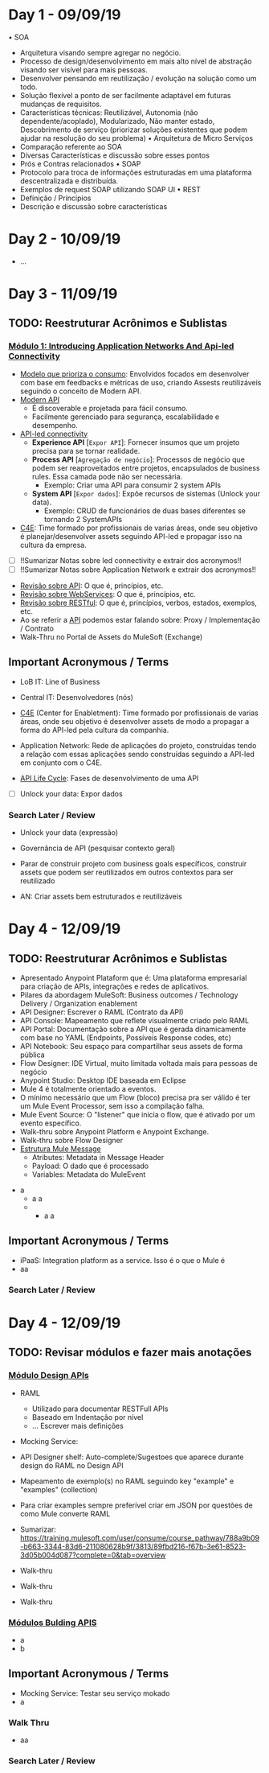 # Day 1 - 09/09/19
• SOA
- Arquitetura visando sempre agregar no negócio.
- Processo de design/desenvolvimento em mais alto nível de abstração visando ser visível para mais pessoas.
- Desenvolver pensando em reutilização / evolução na solução como um todo.
- Solução flexível a ponto de ser facilmente adaptável em futuras mudanças de requisitos.
- Características técnicas: Reutilizável, Autonomia (não dependente/acoplado), Modularizado, Não manter estado, Descobrimento de serviço (priorizar soluções existentes que podem ajudar na resolução do seu problema)
• Arquitetura de Micro Serviços
- Comparação referente ao SOA
- Diversas Características e discussão sobre esses pontos
- Prós e Contras relacionados
• SOAP
- Protocolo para troca de informações estruturadas em uma plataforma descentralizada e distribuída.
- Exemplos de request SOAP utilizando SOAP UI
• REST
- Definição / Principios
- Descrição e discussão sobre características


# Day 2 - 10/09/19
- ...


# Day 3 - 11/09/19 
## TODO: Reestruturar Acrônimos e Sublistas
### [Módulo 1: Introducing Application Networks And Api-led Connectivity](http://bit.ly/2kAEZ3u)
- [Modelo que prioriza o consumo](http://bit.ly/2mdqxyA): Envolvidos focados em desenvolver com base em feedbacks e métricas de uso, criando Assests reutilizáveis seguindo o conceito de Modern API.
- [Modern API](http://bit.ly/2khRUa9)
	* É discoverable e projetada para fácil consumo.
	* Facilmente gerenciado para segurança, escalabilidade e desempenho.   
- [API-led connectivity](http://bit.ly/2mfkr0F)
	* **Experience API** [`Expor API`]: Fornecer insumos que um projeto precisa para se tornar realidade. 
	* **Process API** [`Agregação de negócio`]: Processos de negócio que podem ser reaproveitados entre projetos, encapsulados de business rules. Essa camada pode não ser necessária. 
		+ Exemplo: Criar uma API para consumir 2 system APIs
	* **System API** [`Expor dados`]: Expõe recursos de sistemas (Unlock your data). 
		+ Exemplo: CRUD de funcionários de duas bases diferentes se tornando 2 SystemAPIs
- [C4E](http://bit.ly/2kLAwee): Time formado por profissionais de varias áreas, onde seu objetivo é planejar/desenvolver assets seguindo API-led e propagar isso na cultura da empresa.
- [ ] !!Sumarizar Notas sobre led connectivity e extrair dos acronymos!!
- [ ] !!Sumarizar Notas sobre Application Network e extrair dos acronymos!!
- [Revisão sobre API](https://training.mulesoft.com/static/MUContent/4.2/MUFundamentals4.2/slide_images/01_app_networks/Slide26.png): O que é, princípios, etc.
- [Revisão sobre WebServices](https://training.mulesoft.com/static/MUContent/4.2/MUFundamentals4.2/slide_images/01_app_networks/Slide29.png): O que é, princípios, etc.
- [Revisão sobre RESTful](https://training.mulesoft.com/static/MUContent/4.2/MUFundamentals4.2/slide_images/01_app_networks/Slide33.png): O que é, princípios, verbos, estados, exemplos, etc.
- Ao se referir a [API](https://training.mulesoft.com/static/MUContent/4.2/MUFundamentals4.2/slide_images/01_app_networks/Slide27.png) podemos estar falando sobre: Proxy / Implementação / Contrato
- Walk-Thru no Portal de Assets do MuleSoft (Exchange) 


## Important Acronymous / Terms
- LoB IT: Line of Business
- Central IT: Desenvolvedores (nós)      

- [C4E](https://training.mulesoft.com/static/MUContent/4.2/MUFundamentals4.2/slide_images/01_app_networks/Slide18.png) (Center for Enabletment): Time formado por profissionais de varias áreas, onde seu objetivo é desenvolver assets de modo a propagar a forma do API-led pela cultura da companhia.
- Application Network: Rede de aplicações do projeto, construídas tendo a relação com essas aplicações sendo construídas seguindo a API-led em conjunto com o C4E.
- [API Life Cycle](https://training.mulesoft.com/static/MUContent/4.2/MUFundamentals4.2/slide_images/01_app_networks/Slide48.png): Fases de desenvolvimento de uma API
- [ ]  Unlock your data: Expor dados

### Search Later / Review
- Unlock your data (expressão)
- Governância de API (pesquisar contexto geral)



- Parar de construir projeto com business goals específicos, construir assets que podem ser reutilizados em outros contextos para ser reutilizado
- AN: Criar assets bem estruturados e reutilizáveis



# Day 4 - 12/09/19 
## TODO: Reestruturar Acrônimos e Sublistas

- Apresentado Anypoint Plataform que é: Uma plataforma empresarial para criação de APIs, integrações e redes de aplicativos.
- Pilares da abordagem MuleSoft: Business outcomes / Technology Delivery / Organization enablement
- API Designer: Escrever o RAML (Contrato da API)
- API Console: Mapeamento que reflete visualmente criado pelo RAML
- API Portal: Documentação sobre a API que é gerada dinamicamente com base no YAML (Endpoints, Possíveis Response codes, etc)
- API Notebook: Seu espaço para compartilhar seus assets de forma pública
- Flow Designer: IDE Virtual, muito limitada voltada mais para pessoas de negócio
- Anypoint Studio: Desktop IDE baseada em Eclipse
- Mule 4 é totalmente orientado a eventos. 
- O mínimo necessário que um Flow (bloco) precisa pra ser válido é ter um Mule Event Processor, sem isso a compilação falha.
- Mule Event Source: O "listener" que inicia o flow, que é ativado por um evento específico.
- Walk-thru sobre Anypoint Platform e Anypoint Exchange.
- Walk-thru sobre Flow Designer
- [Estrutura Mule Message](https://training.mulesoft.com/static/MUContent/4.2/MUFundamentals4.2/slide_images/02_anypoint_platform/Slide40.png)
	* Atributes: Metadata in Message Header
	* Payload: O dado que é processado
	* Variables: Metadata do MuleEvent


* a
	+ a a
	+ + a a

## Important Acronymous / Terms
- iPaaS: Integration platform as a service. Isso é o que o Mule é
- aa



### Search Later / Review

# Day 4 - 12/09/19 
## TODO: Revisar módulos e fazer mais anotações
### [Módulo Design APIs](https://training.mulesoft.com/user/consume/course_pathway/788a9b09-b663-3344-83d6-211080628b9f/3807/8aac83b8-c6fc-3f51-bb6d-9e70bbca086d?complete=0&tab=overview)
- RAML
	* Utilizado para documentar RESTFull APIs
	* Baseado em Indentação por nível
	* ... Escrever mais definições

- Mocking Service: 
- API Designer shelf: Auto-complete/Sugestoes que aparece durante design do RAML no Design API
- Mapeamento de exemplo(s) no RAML seguindo key "example" e "examples" (collection)
- Para criar examples sempre preferível criar em JSON por questões de como Mule converte RAML
- Sumarizar: https://training.mulesoft.com/user/consume/course_pathway/788a9b09-b663-3344-83d6-211080628b9f/3813/89fbd216-f67b-3e61-8523-3d05b004d087?complete=0&tab=overview
- Walk-thru 
- Walk-thru 
- Walk-thru 

### [Módulos Bulding APIS](https://training.mulesoft.com/user/consume/course_pathway/788a9b09-b663-3344-83d6-211080628b9f/3814/253233a5-a7d9-3f28-b0af-c1138f1bea67?complete=0&tab=overview)

- a
- b

## Important Acronymous / Terms
- Mocking Service: Testar seu serviço mokado
- a

### Walk Thru
- aa 

### Search Later / Review


